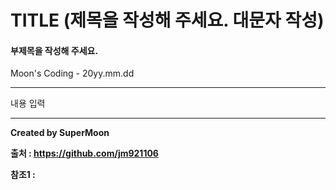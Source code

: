 # TITLE (제목을 작성해 주세요. 대문자 작성)

#### 부제목을 작성해 주세요.

Moon's Coding - 20yy.mm.dd

<hr>

내용 입력

<hr>

**Created by SuperMoon**

**출처 : https://github.com/jm921106**

**참조1 :**
